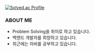[![Solved.ac Profile](http://mazassumnida.wtf/api/v2/generate_badge?boj=kokodak)](https://solved.ac/kokodak/)

### ABOUT ME

- Problem Solving을 취미로 하고 있습니다.
- 백엔드 개발자를 희망하고 있습니다.
- 최근에는 자바를 공부하고 있습니다.
